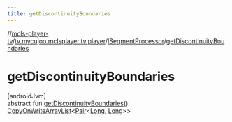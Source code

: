 ```yaml
---
title: getDiscontinuityBoundaries
---
```

//[mcls-player-tv](../../../index.html)/[tv.mycujoo.mclsplayer.tv.player](../index.html)/[ISegmentProcessor](index.html)/[getDiscontinuityBoundaries](get-discontinuity-boundaries.html)



# getDiscontinuityBoundaries



[androidJvm]\
abstract fun [getDiscontinuityBoundaries](get-discontinuity-boundaries.html)(): [CopyOnWriteArrayList](https://developer.android.com/reference/kotlin/java/util/concurrent/CopyOnWriteArrayList.html)&lt;[Pair](https://kotlinlang.org/api/latest/jvm/stdlib/kotlin/-pair/index.html)&lt;[Long](https://kotlinlang.org/api/latest/jvm/stdlib/kotlin/-long/index.html), [Long](https://kotlinlang.org/api/latest/jvm/stdlib/kotlin/-long/index.html)&gt;&gt;




